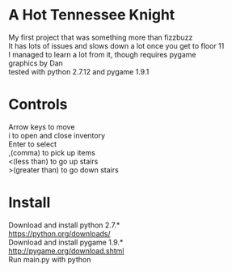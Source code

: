 # A Hot Tennessee Knight  
My first project that was something more than fizzbuzz  
It has lots of issues and slows down a lot once you get to floor 11  
I managed to learn a lot from it, though
requires pygame  
graphics by Dan  
tested with python 2.7.12 and pygame 1.9.1

# Controls
Arrow keys to move  
i to open and close inventory  
Enter to select  
,(comma) to pick up items  
<(less than) to go up stairs  
\>(greater than) to go down stairs

# Install
Download and install python 2.7.*  
https://python.org/downloads/  
Download and install pygame 1.9.*  
http://pygame.org/download.shtml  
Run main.py with python
